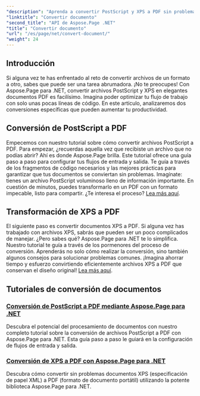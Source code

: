 ```yaml
---
"description": "Aprenda a convertir PostScript y XPS a PDF sin problemas con Aspose.Page para .NET. Siga nuestros tutoriales detallados para procesar documentos fácilmente."
"linktitle": "Convertir documento"
"second_title": "API de Aspose.Page .NET"
"title": "Convertir documento"
"url": "/es/page/net/convert-document/"
"weight": 24
---
```


## Introducción

Si alguna vez te has enfrentado al reto de convertir archivos de un formato a otro, sabes que puede ser una tarea abrumadora. ¡No te preocupes! Con Aspose.Page para .NET, convertir archivos PostScript y XPS en elegantes documentos PDF es facilísimo. Imagina poder optimizar tu flujo de trabajo con solo unas pocas líneas de código. En este artículo, analizaremos dos conversiones específicas que pueden aumentar tu productividad.

## Conversión de PostScript a PDF

Empecemos con nuestro tutorial sobre cómo convertir archivos PostScript a PDF. Para empezar, ¿recuerdas aquella vez que recibiste un archivo que no podías abrir? Ahí es donde Aspose.Page brilla. Este tutorial ofrece una guía paso a paso para configurar tus flujos de entrada y salida. Te guía a través de los fragmentos de código necesarios y las mejores prácticas para garantizar que tus documentos se conviertan sin problemas. Imagínate: tienes un archivo PostScript voluminoso lleno de información importante. En cuestión de minutos, puedes transformarlo en un PDF con un formato impecable, listo para compartir. ¿Te interesa el proceso? [Lea más aquí](./postscript-to-pdf-conversion/).

## Transformación de XPS a PDF

El siguiente paso es convertir documentos XPS a PDF. Si alguna vez has trabajado con archivos XPS, sabrás que pueden ser un poco complicados de manejar. ¿Pero sabes qué? Aspose.Page para .NET te lo simplifica. Nuestro tutorial te guía a través de los pormenores del proceso de conversión. Aprenderás no solo cómo realizar la conversión, sino también algunos consejos para solucionar problemas comunes. ¡Imagina ahorrar tiempo y esfuerzo convirtiendo eficientemente archivos XPS a PDF que conservan el diseño original! [Lea más aquí](./converting-xps-to-pdf/).

## Tutoriales de conversión de documentos
### [Conversión de PostScript a PDF mediante Aspose.Page para .NET](./postscript-to-pdf-conversion/)
Descubra el potencial del procesamiento de documentos con nuestro completo tutorial sobre la conversión de archivos PostScript a PDF con Aspose.Page para .NET. Esta guía paso a paso le guiará en la configuración de flujos de entrada y salida.
### [Conversión de XPS a PDF con Aspose.Page para .NET](./converting-xps-to-pdf/)
Descubra cómo convertir sin problemas documentos XPS (especificación de papel XML) a PDF (formato de documento portátil) utilizando la potente biblioteca Aspose.Page para .NET.